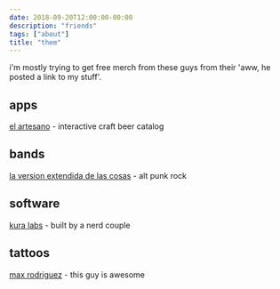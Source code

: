 ```yaml
---
date: 2018-09-20T12:00:00-00:00
description: "friends"
tags: ["about"]
title: "them"
---
```


i'm mostly trying to get free merch from these guys from their 'aww, he posted a link to my stuff'.

apps
----
[el artesano](http://www.elartesanoapp.com/) - interactive craft beer catalog

bands
-----
[la version extendida de las cosas](https://open.spotify.com/artist/5zfGpBrzndP4czcJTxZgKt) - alt punk rock

software
--------
[kura labs](https://kuralabs.io/) - built by a nerd couple

tattoos
-------
[max rodriguez](https://www.instagram.com/immaxrodriguez/) - this guy is awesome
